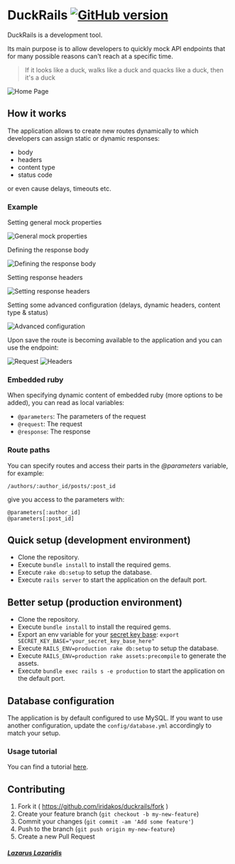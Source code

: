 # DuckRails [![GitHub version](https://badge.fury.io/gh/iridakos%2Fduckrails.png)](https://badge.fury.io/gh/iridakos%2Fduckrails)

DuckRails is a development tool.

Its main purpose is to allow developers to quickly mock API endpoints that for many possible reasons can't reach at a specific time.

> If it looks like a duck, walks like a duck and quacks like a duck, then it's a duck

![Home Page](http://i.imgur.com/3hm0Gaj.png)

## How it works

The application allows to create new routes dynamically to which developers can assign static or dynamic responses:

- body
- headers
- content type
- status code

or even cause delays, timeouts etc.

### Example

Setting general mock properties

![General mock properties](http://i.imgur.com/6fsHl1e.png)

Defining the response body

![Defining the response body](http://i.imgur.com/Sa6wern.png)

Setting response headers

![Setting response headers](http://i.imgur.com/ql2UR0f.png)

Setting some advanced configuration (delays, dynamic headers, content type & status)

![Advanced configuration](http://i.imgur.com/wXNVULN.png)

Upon save the route is becoming available to the application and you can use the endpoint:

![Request](http://i.imgur.com/NaCIqs9.png)
![Headers](http://i.imgur.com/1jZciKH.png)

### Embedded ruby

When specifying dynamic content of embedded ruby (more options to be added), you can read as local variables:

- <code>@parameters</code>: The parameters of the request
- <code>@request</code>: The request
- <code>@response</code>: The response

### Route paths

You can specify routes and access their parts in the *@parameters* variable, for example:

<pre><code>/authors/:author_id/posts/:post_id</code></pre>

give you access to the parameters with:

<pre><code>@parameters[:author_id]
@parameters[:post_id]</code></pre>

## Quick setup (development environment)

* Clone the repository.
* Execute <code>bundle install</code> to install the required gems.
* Execute <code>rake db:setup</code> to setup the database.
* Execute <code>rails server</code> to start the application on the default port.

## Better setup (production environment)
* Clone the repository.
* Execute <code>bundle install</code> to install the required gems.
* Export an env variable for your [secret key base](http://stackoverflow.com/questions/23726110/missing-production-secret-key-base-in-rails): <code>export SECRET_KEY_BASE="your_secret_key_base_here"</code>
* Execute <code>RAILS_ENV=production rake db:setup</code> to setup the database.
* Execute <code>RAILS_ENV=production rake assets:precompile</code> to generate the assets.
* Execute <code>bundle exec rails s -e production</code> to start the application on the default port.

## Database configuration

The application is by default configured to use MySQL. If you want to use another configuration, update the <code>config/database.yml</code> accordingly to match your setup.

### Usage tutorial

You can find a tutorial [here](http://www.arubystory.com/p/duckrails-tutorial.html).


## Contributing

1. Fork it ( https://github.com/iridakos/duckrails/fork )
2. Create your feature branch (`git checkout -b my-new-feature`)
3. Commit your changes (`git commit -am 'Add some feature'`)
4. Push to the branch (`git push origin my-new-feature`)
5. Create a new Pull Request

##### [**Lazarus Lazaridis**](http://www.arubystory.com)

